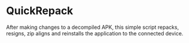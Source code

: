 # QuickRepack
After making changes to a decompiled APK, this simple script repacks, resigns, zip aligns and reinstalls the application to the connected device.
